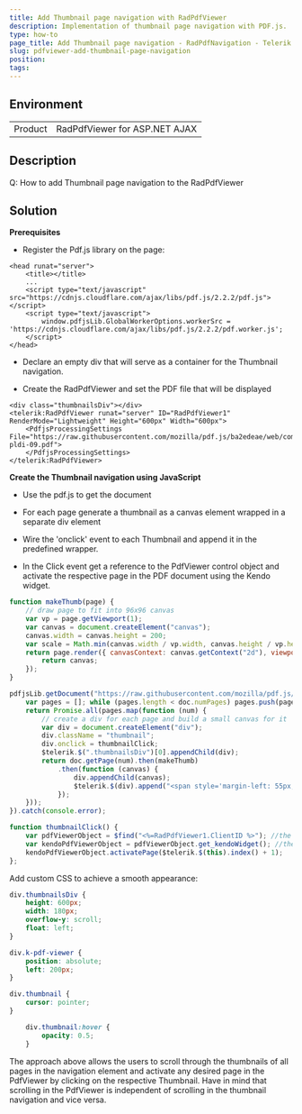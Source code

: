 ```yaml
---
title: Add Thumbnail page navigation with RadPdfViewer
description: Implementation of thumbnail page navigation with PDF.js.
type: how-to
page_title: Add Thumbnail page navigation - RadPdfNavigation - Telerik UI For ASP.NET AJAX
slug: pdfviewer-add-thumbnail-page-navigation
position: 
tags: 
---
```


## Environment
<table>
	<tbody>
		<tr>
			<td>Product</td>
			<td>RadPdfViewer for ASP.NET AJAX</td>
		</tr>
	</tbody>
</table>

## Description

Q: How to add Thumbnail page navigation to the RadPdfViewer

## Solution

**Prerequisites**

- Register the Pdf.js library on the page:

````ASPX
<head runat="server">
    <title></title>
    ...
    <script type="text/javascript" src="https://cdnjs.cloudflare.com/ajax/libs/pdf.js/2.2.2/pdf.js"></script>
    <script type="text/javascript">
        window.pdfjsLib.GlobalWorkerOptions.workerSrc = 'https://cdnjs.cloudflare.com/ajax/libs/pdf.js/2.2.2/pdf.worker.js';
    </script>
</head>
````

- Declare an empty div that will serve as a container for the Thumbnail navigation.

- Create the RadPdfViewer and set the PDF file that will be displayed

````ASP.NET
<div class="thumbnailsDiv"></div>
<telerik:RadPdfViewer runat="server" ID="RadPdfViewer1" RenderMode="Lightweight" Height="600px" Width="600px">
    <PdfjsProcessingSettings File="https://raw.githubusercontent.com/mozilla/pdf.js/ba2edeae/web/compressed.tracemonkey-pldi-09.pdf">
    </PdfjsProcessingSettings>
</telerik:RadPdfViewer>
````

**Create the Thumbnail navigation using JavaScript**

- Use the pdf.js to get the document

- For each page generate a thumbnail as a canvas element wrapped in a separate div element

- Wire the 'onclick' event to each Thumbnail and append it in the predefined wrapper.

- In the Click event get a reference to the PdfViewer control object and activate the respective page in the PDF document using the Kendo widget.


````JavaScript
function makeThumb(page) {
    // draw page to fit into 96x96 canvas
    var vp = page.getViewport(1);
    var canvas = document.createElement("canvas");
    canvas.width = canvas.height = 200;
    var scale = Math.min(canvas.width / vp.width, canvas.height / vp.height);
    return page.render({ canvasContext: canvas.getContext("2d"), viewport: page.getViewport(scale) }).promise.then(function () {
        return canvas;
    });
}

pdfjsLib.getDocument("https://raw.githubusercontent.com/mozilla/pdf.js/ba2edeae/web/compressed.tracemonkey-pldi-09.pdf").promise.then(function (doc) {
    var pages = []; while (pages.length < doc.numPages) pages.push(pages.length + 1);
    return Promise.all(pages.map(function (num) {
        // create a div for each page and build a small canvas for it
        var div = document.createElement("div");
        div.className = "thumbnail";
        div.onclick = thumbnailClick;
        $telerik.$(".thumbnailsDiv")[0].appendChild(div);
        return doc.getPage(num).then(makeThumb)
            .then(function (canvas) {
                div.appendChild(canvas);
                $telerik.$(div).append("<span style='margin-left: 55px;'>Page " + num + "</span>");
            });
    }));
}).catch(console.error);

function thumbnailClick() {
    var pdfViewerObject = $find("<%=RadPdfViewer1.ClientID %>"); //the standard script control object
    var kendoPdfViewerObject = pdfViewerObject.get_kendoWidget(); //the Kendo widget
    kendoPdfViewerObject.activatePage($telerik.$(this).index() + 1);
};
````

Add custom CSS to achieve a smooth appearance:

````CSS
div.thumbnailsDiv {
    height: 600px;
    width: 180px;
    overflow-y: scroll;
    float: left;
}

div.k-pdf-viewer {
    position: absolute;
    left: 200px;
}

div.thumbnail {
    cursor: pointer;
}

    div.thumbnail:hover {
        opacity: 0.5;
    }
````

The approach above allows the users to scroll through the thumbnails of all pages in the navigation element and activate any desired page in the PdfViewer by clicking on the respective Thumbnail. Have in mind that scrolling in the PdfViewer is independent of scrolling in the thumbnail navigation and vice versa. 

